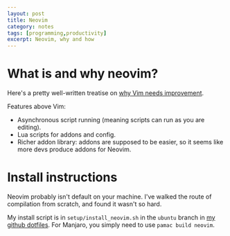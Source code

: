 ```yaml
--- 
layout: post
title: Neovim
category: notes
tags: [programming,productivity]
excerpt: Neovim, why and how
---
```


# What is and why neovim?

Here's a pretty well-written treatise on [why Vim needs improvement](https://geoff.greer.fm/2015/01/15/why-neovim-is-better-than-vim/).

Features above Vim:
 * Asynchronous script running (meaning scripts can run as you are editing).
 * Lua scripts for addons and config.
 * Richer addon library: addons are supposed to be easier, so it seems like more devs produce addons for Neovim.

# Install instructions

Neovim probably isn't default on your machine. 
I've walked the route of compilation from scratch, and found it wasn't so hard. 

My install script is in `setup/install_neovim.sh` in the `ubuntu` branch in [my github dotfiles](https://github.com/bbusemeyer/dotfiles).
For Manjaro, you simply need to use `pamac build neovim`. 
